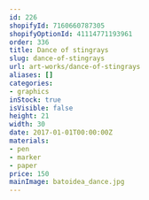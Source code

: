 ```yaml
---
id: 226
shopifyId: 7160660787305
shopifyOptionId: 41114771193961
order: 336
title: Dance of stingrays
slug: dance-of-stingrays
url: art-works/dance-of-stingrays
aliases: []
categories:
- graphics
inStock: true
isVisible: false
height: 21
width: 30
date: 2017-01-01T00:00:00Z
materials:
- pen
- marker
- paper
price: 150
mainImage: batoidea_dance.jpg
---
```

